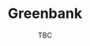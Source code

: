 ---
title: Greenbank
pill:
image: greenbank.jpg
date: TBC
text: Greenbank Road and the Avenues is always one of Santas favourite routes. Lots of families and really great to have everyone's support.
---